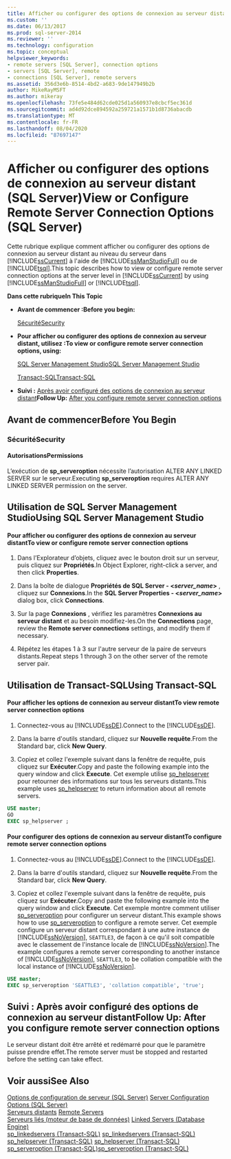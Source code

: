 ```yaml
---
title: Afficher ou configurer des options de connexion au serveur distant (SQL Server) | Microsoft Docs
ms.custom: ''
ms.date: 06/13/2017
ms.prod: sql-server-2014
ms.reviewer: ''
ms.technology: configuration
ms.topic: conceptual
helpviewer_keywords:
- remote servers [SQL Server], connection options
- servers [SQL Server], remote
- connections [SQL Server], remote servers
ms.assetid: 356d3e6b-8514-4bd2-a683-9de147949b2b
author: MikeRayMSFT
ms.author: mikeray
ms.openlocfilehash: 73fe5e484d62cde025d1a560937e8cbcf5ec361d
ms.sourcegitcommit: ad4d92dce894592a259721a1571b1d8736abacdb
ms.translationtype: MT
ms.contentlocale: fr-FR
ms.lasthandoff: 08/04/2020
ms.locfileid: "87697147"
---
```

# <a name="view-or-configure-remote-server-connection-options-sql-server"></a><span data-ttu-id="d8533-102">Afficher ou configurer des options de connexion au serveur distant (SQL Server)</span><span class="sxs-lookup"><span data-stu-id="d8533-102">View or Configure Remote Server Connection Options (SQL Server)</span></span>
  <span data-ttu-id="d8533-103">Cette rubrique explique comment afficher ou configurer des options de connexion au serveur distant au niveau du serveur dans [!INCLUDE[ssCurrent](../../includes/sscurrent-md.md)] à l'aide de [!INCLUDE[ssManStudioFull](../../includes/ssmanstudiofull-md.md)] ou de [!INCLUDE[tsql](../../includes/tsql-md.md)].</span><span class="sxs-lookup"><span data-stu-id="d8533-103">This topic describes how to view or configure remote server connection options at the server level in [!INCLUDE[ssCurrent](../../includes/sscurrent-md.md)] by using [!INCLUDE[ssManStudioFull](../../includes/ssmanstudiofull-md.md)] or [!INCLUDE[tsql](../../includes/tsql-md.md)].</span></span>  
  
 <span data-ttu-id="d8533-104">**Dans cette rubrique**</span><span class="sxs-lookup"><span data-stu-id="d8533-104">**In This Topic**</span></span>  
  
-   <span data-ttu-id="d8533-105">**Avant de commencer :**</span><span class="sxs-lookup"><span data-stu-id="d8533-105">**Before you begin:**</span></span>  
  
     [<span data-ttu-id="d8533-106">Sécurité</span><span class="sxs-lookup"><span data-stu-id="d8533-106">Security</span></span>](#Security)  
  
-   <span data-ttu-id="d8533-107">**Pour afficher ou configurer des options de connexion au serveur distant, utilisez :**</span><span class="sxs-lookup"><span data-stu-id="d8533-107">**To view or configure remote server connection options, using:**</span></span>  
  
     [<span data-ttu-id="d8533-108">SQL Server Management Studio</span><span class="sxs-lookup"><span data-stu-id="d8533-108">SQL Server Management Studio</span></span>](#SSMSProcedure)  
  
     [<span data-ttu-id="d8533-109">Transact-SQL</span><span class="sxs-lookup"><span data-stu-id="d8533-109">Transact-SQL</span></span>](#TsqlProcedure)  
  
-   <span data-ttu-id="d8533-110">**Suivi :**  [Après avoir configuré des options de connexion au serveur distant](#FollowUp)</span><span class="sxs-lookup"><span data-stu-id="d8533-110">**Follow Up:**  [After you configure remote server connection options](#FollowUp)</span></span>  
  
##  <a name="before-you-begin"></a><a name="BeforeYouBegin"></a> <span data-ttu-id="d8533-111">Avant de commencer</span><span class="sxs-lookup"><span data-stu-id="d8533-111">Before You Begin</span></span>  
  
###  <a name="security"></a><a name="Security"></a> <span data-ttu-id="d8533-112">Sécurité</span><span class="sxs-lookup"><span data-stu-id="d8533-112">Security</span></span>  
  
####  <a name="permissions"></a><a name="Permissions"></a> <span data-ttu-id="d8533-113">Autorisations</span><span class="sxs-lookup"><span data-stu-id="d8533-113">Permissions</span></span>  
 <span data-ttu-id="d8533-114">L’exécution de **sp_serveroption** nécessite l’autorisation ALTER ANY LINKED SERVER sur le serveur.</span><span class="sxs-lookup"><span data-stu-id="d8533-114">Executing **sp_serveroption** requires ALTER ANY LINKED SERVER permission on the server.</span></span>  
  
##  <a name="using-sql-server-management-studio"></a><a name="SSMSProcedure"></a> <span data-ttu-id="d8533-115">Utilisation de SQL Server Management Studio</span><span class="sxs-lookup"><span data-stu-id="d8533-115">Using SQL Server Management Studio</span></span>  
  
#### <a name="to-view-or-configure-remote-server-connection-options"></a><span data-ttu-id="d8533-116">Pour afficher ou configurer des options de connexion au serveur distant</span><span class="sxs-lookup"><span data-stu-id="d8533-116">To view or configure remote server connection options</span></span>  
  
1.  <span data-ttu-id="d8533-117">Dans l’Explorateur d’objets, cliquez avec le bouton droit sur un serveur, puis cliquez sur **Propriétés**.</span><span class="sxs-lookup"><span data-stu-id="d8533-117">In Object Explorer, right-click a server, and then click **Properties**.</span></span>  
  
2.  <span data-ttu-id="d8533-118">Dans la boîte de dialogue **Propriétés de SQL Server - \<***server_name***>** , cliquez sur **Connexions**.</span><span class="sxs-lookup"><span data-stu-id="d8533-118">In the **SQL Server Properties - \<***server_name***>** dialog box, click **Connections**.</span></span>  
  
3.  <span data-ttu-id="d8533-119">Sur la page **Connexions** , vérifiez les paramètres **Connexions au serveur distant** et au besoin modifiez-les.</span><span class="sxs-lookup"><span data-stu-id="d8533-119">On the **Connections** page, review the **Remote server connections** settings, and modify them if necessary.</span></span>  
  
4.  <span data-ttu-id="d8533-120">Répétez les étapes 1 à 3 sur l'autre serveur de la paire de serveurs distants.</span><span class="sxs-lookup"><span data-stu-id="d8533-120">Repeat steps 1 through 3 on the other server of the remote server pair.</span></span>  
  
##  <a name="using-transact-sql"></a><a name="TsqlProcedure"></a> <span data-ttu-id="d8533-121">Utilisation de Transact-SQL</span><span class="sxs-lookup"><span data-stu-id="d8533-121">Using Transact-SQL</span></span>  
  
#### <a name="to-view-remote-server-connection-options"></a><span data-ttu-id="d8533-122">Pour afficher les options de connexion au serveur distant</span><span class="sxs-lookup"><span data-stu-id="d8533-122">To view remote server connection options</span></span>  
  
1.  <span data-ttu-id="d8533-123">Connectez-vous au [!INCLUDE[ssDE](../../includes/ssde-md.md)].</span><span class="sxs-lookup"><span data-stu-id="d8533-123">Connect to the [!INCLUDE[ssDE](../../includes/ssde-md.md)].</span></span>  
  
2.  <span data-ttu-id="d8533-124">Dans la barre d'outils standard, cliquez sur **Nouvelle requête**.</span><span class="sxs-lookup"><span data-stu-id="d8533-124">From the Standard bar, click **New Query**.</span></span>  
  
3.  <span data-ttu-id="d8533-125">Copiez et collez l'exemple suivant dans la fenêtre de requête, puis cliquez sur **Exécuter**.</span><span class="sxs-lookup"><span data-stu-id="d8533-125">Copy and paste the following example into the query window and click **Execute**.</span></span> <span data-ttu-id="d8533-126">Cet exemple utilise [sp_helpserver](/sql/relational-databases/system-stored-procedures/sp-helpserver-transact-sql) pour retourner des informations sur tous les serveurs distants.</span><span class="sxs-lookup"><span data-stu-id="d8533-126">This example uses [sp_helpserver](/sql/relational-databases/system-stored-procedures/sp-helpserver-transact-sql) to return information about all remote servers.</span></span>  
  
```sql  
USE master;  
GO  
EXEC sp_helpserver ;  
```  
  
#### <a name="to-configure-remote-server-connection-options"></a><span data-ttu-id="d8533-127">Pour configurer des options de connexion au serveur distant</span><span class="sxs-lookup"><span data-stu-id="d8533-127">To configure remote server connection options</span></span>  
  
1.  <span data-ttu-id="d8533-128">Connectez-vous au [!INCLUDE[ssDE](../../includes/ssde-md.md)].</span><span class="sxs-lookup"><span data-stu-id="d8533-128">Connect to the [!INCLUDE[ssDE](../../includes/ssde-md.md)].</span></span>  
  
2.  <span data-ttu-id="d8533-129">Dans la barre d'outils standard, cliquez sur **Nouvelle requête**.</span><span class="sxs-lookup"><span data-stu-id="d8533-129">From the Standard bar, click **New Query**.</span></span>  
  
3.  <span data-ttu-id="d8533-130">Copiez et collez l'exemple suivant dans la fenêtre de requête, puis cliquez sur **Exécuter**.</span><span class="sxs-lookup"><span data-stu-id="d8533-130">Copy and paste the following example into the query window and click **Execute**.</span></span> <span data-ttu-id="d8533-131">Cet exemple montre comment utiliser [sp_serveroption](/sql/relational-databases/system-stored-procedures/sp-serveroption-transact-sql) pour configurer un serveur distant.</span><span class="sxs-lookup"><span data-stu-id="d8533-131">This example shows how to use [sp_serveroption](/sql/relational-databases/system-stored-procedures/sp-serveroption-transact-sql) to configure a remote server.</span></span> <span data-ttu-id="d8533-132">Cet exemple configure un serveur distant correspondant à une autre instance de [!INCLUDE[ssNoVersion](../../includes/ssnoversion-md.md)], `SEATTLE3`, de façon à ce qu'il soit compatible avec le classement de l'instance locale de [!INCLUDE[ssNoVersion](../../includes/ssnoversion-md.md)].</span><span class="sxs-lookup"><span data-stu-id="d8533-132">The example configures a remote server corresponding to another instance of [!INCLUDE[ssNoVersion](../../includes/ssnoversion-md.md)], `SEATTLE3`, to be collation compatible with the local instance of [!INCLUDE[ssNoVersion](../../includes/ssnoversion-md.md)].</span></span>  
  
```sql  
USE master;  
EXEC sp_serveroption 'SEATTLE3', 'collation compatible', 'true';  
```  
  
##  <a name="follow-up-after-you-configure-remote-server-connection-options"></a><a name="FollowUp"></a> <span data-ttu-id="d8533-133">Suivi : Après avoir configuré des options de connexion au serveur distant</span><span class="sxs-lookup"><span data-stu-id="d8533-133">Follow Up: After you configure remote server connection options</span></span>  
 <span data-ttu-id="d8533-134">Le serveur distant doit être arrêté et redémarré pour que le paramètre puisse prendre effet.</span><span class="sxs-lookup"><span data-stu-id="d8533-134">The remote server must be stopped and restarted before the setting can take effect.</span></span>  
  
## <a name="see-also"></a><span data-ttu-id="d8533-135">Voir aussi</span><span class="sxs-lookup"><span data-stu-id="d8533-135">See Also</span></span>  
 <span data-ttu-id="d8533-136">[Options de configuration de serveur &#40;SQL Server&#41;](server-configuration-options-sql-server.md) </span><span class="sxs-lookup"><span data-stu-id="d8533-136">[Server Configuration Options &#40;SQL Server&#41;](server-configuration-options-sql-server.md) </span></span>  
 <span data-ttu-id="d8533-137">[Serveurs distants](remote-servers.md) </span><span class="sxs-lookup"><span data-stu-id="d8533-137">[Remote Servers](remote-servers.md) </span></span>  
 <span data-ttu-id="d8533-138">[Serveurs liés &#40;moteur de base de données&#41;](../../relational-databases/linked-servers/linked-servers-database-engine.md) </span><span class="sxs-lookup"><span data-stu-id="d8533-138">[Linked Servers &#40;Database Engine&#41;](../../relational-databases/linked-servers/linked-servers-database-engine.md) </span></span>  
 <span data-ttu-id="d8533-139">[sp_linkedservers &#40;Transact-SQL&#41;](/sql/relational-databases/system-stored-procedures/sp-linkedservers-transact-sql) </span><span class="sxs-lookup"><span data-stu-id="d8533-139">[sp_linkedservers &#40;Transact-SQL&#41;](/sql/relational-databases/system-stored-procedures/sp-linkedservers-transact-sql) </span></span>  
 <span data-ttu-id="d8533-140">[sp_helpserver &#40;Transact-SQL&#41;](/sql/relational-databases/system-stored-procedures/sp-helpserver-transact-sql) </span><span class="sxs-lookup"><span data-stu-id="d8533-140">[sp_helpserver &#40;Transact-SQL&#41;](/sql/relational-databases/system-stored-procedures/sp-helpserver-transact-sql) </span></span>  
 [<span data-ttu-id="d8533-141">sp_serveroption &#40;Transact-SQL&#41;</span><span class="sxs-lookup"><span data-stu-id="d8533-141">sp_serveroption &#40;Transact-SQL&#41;</span></span>](/sql/relational-databases/system-stored-procedures/sp-serveroption-transact-sql)  
  
  
